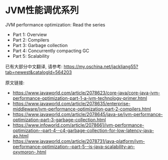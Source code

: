 # JVM性能调优系列


JVM performance optimization: Read the series

- Part 1: Overview
- Part 2: Compilers
- Part 3: Garbage collection
- Part 4: Concurrently compacting GC
- Part 5: Scalability



已有大部分中文翻译, 请参考: <https://my.oschina.net/jackliang55?tab=newest&catalogId=564203>








原文链接:

- <https://www.javaworld.com/article/2078623/core-java/core-java-jvm-performance-optimization-part-1-a-jvm-technology-primer.html>
- <https://www.javaworld.com/article/2078635/enterprise-middleware/jvm-performance-optimization-part-2-compilers.html>
- <https://www.javaworld.com/article/2078645/java-se/jvm-performance-optimization-part-3-garbage-collection.html>
- <https://www.infoworld.com/article/2078661/jvm-performance-optimization--part-4--c4-garbage-collection-for-low-latency-java-ap.html>
- <https://www.javaworld.com/article/2078731/java-platform/jvm-performance-optimization--part-5--is-java-scalability-an-oxymoron-.html>


